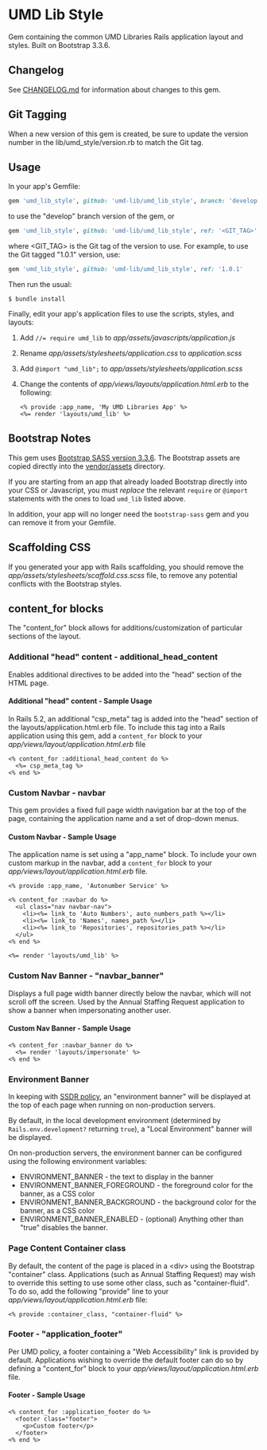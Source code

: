 # UMD Lib Style

Gem containing the common UMD Libraries Rails application layout and styles.
Built on Bootstrap 3.3.6.

## Changelog

See [CHANGELOG.md](CHANGELOG.md) for information about changes to this gem.

## Git Tagging

When a new version of this gem is created, be sure to update the version
number in the lib/umd_style/version.rb to match the Git tag.

## Usage

In your app's Gemfile:

```ruby
gem 'umd_lib_style', github: 'umd-lib/umd_lib_style', branch: 'develop'
```

to use the "develop" branch version of the gem, or

```ruby
gem 'umd_lib_style', github: 'umd-lib/umd_lib_style', ref: '<GIT_TAG>'
```

where <GIT_TAG> is the Git tag of the version to use. For example, to use
the Git tagged "1.0.1" version, use:

```ruby
gem 'umd_lib_style', github: 'umd-lib/umd_lib_style', ref: '1.0.1'
```

Then run the usual:

```
$ bundle install
```

Finally, edit your app's application files to use the scripts, styles, and
layouts:

1. Add `//= require umd_lib` to *app/assets/javascripts/application.js*
2. Rename *app/assets/stylesheets/application.css* to *application.scss*
3. Add `@import "umd_lib";` to *app/assets/stylesheets/application.scss*
4. Change the contents of *app/views/layouts/application.html.erb* to the
following:

    ```erb
    <% provide :app_name, 'My UMD Libraries App' %>
    <%= render 'layouts/umd_lib' %>
    ```

## Bootstrap Notes

This gem uses [Bootstrap SASS version 3.3.6][1]. The Bootstrap assets are copied
directly into the [vendor/assets](vendor/assets) directory.

If you are starting from an app that already loaded Bootstrap directly into your
CSS or Javascript, you must *replace* the relevant `require` or `@import`
statements with the ones to load `umd_lib` listed above.

In addition, your app will no longer need the `bootstrap-sass` gem and you can
remove it from your Gemfile.

## Scaffolding CSS

If you generated your app with Rails scaffolding, you should remove the
*app/assets/stylesheets/scaffold.css.scss* file, to remove any potential
conflicts with the Bootstrap styles.

## content_for blocks

The "content_for" block allows for additions/customization of particular
sections of the layout.

### Additional "head" content - additional_head_content

Enables additional directives to be added into the "head" section of the HTML
page.

#### Additional "head" content - Sample Usage

In Rails 5.2, an additional "csp_meta" tag is added into the "head" section of
the layouts/application.html.erb file. To include this tag into a Rails
application using this gem, add a `content_for` block to your
*app/views/layout/application.html.erb* file

```erb
<% content_for :additional_head_content do %>
  <%= csp_meta_tag %>
<% end %>
```

### Custom Navbar - navbar

This gem provides a fixed full page width navigation bar at the top of the page,
containing the application name and a set of drop-down menus.

#### Custom Navbar - Sample Usage

The application name is set using a "app_name" block. To include your own custom
markup in the navbar, add a `content_for` block to your
*app/views/layout/application.html.erb* file.

```erb
<% provide :app_name, 'Autonumber Service' %>

<% content_for :navbar do %>
  <ul class="nav navbar-nav">
    <li><%= link_to 'Auto Numbers', auto_numbers_path %></li>
    <li><%= link_to 'Names', names_path %></li>
    <li><%= link_to 'Repositories', repositories_path %></li>
  </ul>
<% end %>

<%= render 'layouts/umd_lib' %>
```

### Custom Nav Banner - "navbar_banner"

Displays a full page width banner directly below the navbar, which will not
scroll off the screen. Used by the Annual Staffing Request application to show a
banner when impersonating another user.

#### Custom Nav Banner - Sample Usage

```erb
<% content_for :navbar_banner do %>
  <%= render 'layouts/impersonate' %>
<% end %>
```

### Environment Banner

In keeping with [SSDR policy][2], an "environment banner" will be displayed at
the top of each page when running on non-production servers.

By default, in the local development environment (determined by
`Rails.env.development?` returning `true`), a "Local Environment" banner will be
displayed.

On non-production servers, the environment banner can be configured using the
following environment variables:

* ENVIRONMENT_BANNER - the text to display in the banner
* ENVIRONMENT_BANNER_FOREGROUND - the foreground color for the banner, as a CSS
  color
* ENVIRONMENT_BANNER_BACKGROUND - the background color for the banner, as a CSS
  color
* ENVIRONMENT_BANNER_ENABLED - (optional) Anything other than "true" disables
  the banner.

### Page Content Container class

 By default, the content of the page is placed in a \<div> using the Bootstrap
 "container" class. Applications (such as Annual Staffing Request) may wish to
 override this setting to use some other class, such as "container-fluid". To do
 so, add the following "provide" line to your
 *app/views/layout/application.html.erb* file:

```erb
<% provide :container_class, "container-fluid" %>
```

### Footer - "application_footer"

Per UMD policy, a footer containing a "Web Accessibility" link is provided by
default. Applications wishing to override the default footer can do so by
defining a "content_for" block to your *app/views/layout/application.html.erb*
file.

#### Footer - Sample Usage

```erb
<% content_for :application_footer do %>
  <footer class="footer">
    <p>Custom footer</p>
  </footer>
<% end %>
```

[1]: https://github.com/twbs/bootstrap-sass/archive/v3.3.6.tar.gz
[2]: https://confluence.umd.edu/display/LIB/Create+Environment+Banners
